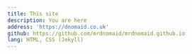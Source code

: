 ```yaml
---
title: This site
description: You are here
address: 'https://dnomaid.co.uk'
github: https://github.com/mrdnomaid/mrdnomaid.github.io
lang: HTML, CSS (Jekyll)
---
```

